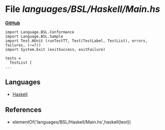 # File _languages/BSL/Haskell/Main.hs_
**[GitHub](https://github.com/softlang/yas/blob/master/languages/BSL/Haskell/Main.hs)**
```
import Language.BSL.Conformance
import Language.BSL.Sample
import Test.HUnit (runTestTT, Test(TestLabel, TestList), errors, failures, (~=?))
import System.Exit (exitSuccess, exitFailure)

tests =
  TestList [
...
```

## Languages
* [Haskell](../languages/Haskell.md)

## References
* elementOf('languages/BSL/Haskell/Main.hs',haskell(text))
